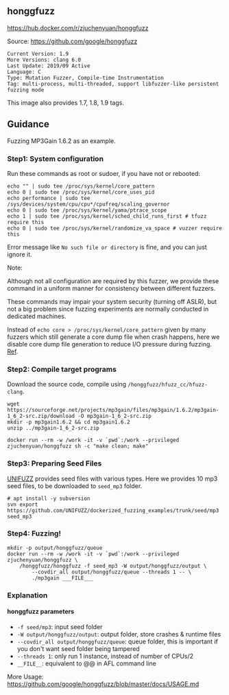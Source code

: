 ## honggfuzz

https://hub.docker.com/r/zjuchenyuan/honggfuzz

Source: https://github.com/google/honggfuzz

```
Current Version: 1.9
More Versions: clang 6.0
Last Update: 2019/09 Active
Language: C
Type: Mutation Fuzzer, Compile-time Instrumentation
Tag: multi-process, multi-threaded, support libfuzzer-like persistent fuzzing mode
```

This image also provides 1.7, 1.8, 1.9 tags.

## Guidance

Fuzzing MP3Gain 1.6.2 as an example.

### Step1: System configuration

Run these commands as root or sudoer, if you have not or rebooted:

```
echo "" | sudo tee /proc/sys/kernel/core_pattern
echo 0 | sudo tee /proc/sys/kernel/core_uses_pid
echo performance | sudo tee /sys/devices/system/cpu/cpu*/cpufreq/scaling_governor
echo 0 | sudo tee /proc/sys/kernel/yama/ptrace_scope
echo 1 | sudo tee /proc/sys/kernel/sched_child_runs_first # tfuzz require this
echo 0 | sudo tee /proc/sys/kernel/randomize_va_space # vuzzer require this
```

Error message like `No such file or directory` is fine, and you can just ignore it.

Note: 

Although not all configuration are required by this fuzzer, we provide these command in a uniform manner for consistency between different fuzzers. 

These commands may impair your system security (turning off ASLR), but not a big problem since fuzzing experiments are normally conducted in dedicated machines.

Instead of `echo core > /proc/sys/kernel/core_pattern` given by many fuzzers which still generate a core dump file when crash happens, 
here we disable core dump file generation to reduce I/O pressure during fuzzing. [Ref](http://man7.org/linux/man-pages/man5/core.5.html).

### Step2: Compile target programs

Download the source code, compile using `/honggfuzz/hfuzz_cc/hfuzz-clang`.

```
wget https://sourceforge.net/projects/mp3gain/files/mp3gain/1.6.2/mp3gain-1_6_2-src.zip/download -O mp3gain-1_6_2-src.zip
mkdir -p mp3gain1.6.2 && cd mp3gain1.6.2
unzip ../mp3gain-1_6_2-src.zip

docker run --rm -w /work -it -v `pwd`:/work --privileged zjuchenyuan/honggfuzz sh -c "make clean; make"
```

### Step3: Preparing Seed Files

[UNIFUZZ](https://github.com/UNIFUZZ/seeds) provides seed files with various types. Here we provides 10 mp3 seed files, to be downloaded to `seed_mp3` folder.

```
# apt install -y subversion
svn export https://github.com/UNIFUZZ/dockerized_fuzzing_examples/trunk/seed/mp3 seed_mp3
```

### Step4: Fuzzing!

```
mkdir -p output/honggfuzz/queue
docker run --rm -w /work -it -v `pwd`:/work --privileged zjuchenyuan/honggfuzz \
    /honggfuzz/honggfuzz -f seed_mp3 -W output/honggfuzz/output \
        --covdir_all output/honggfuzz/queue --threads 1 -- \
        ./mp3gain ___FILE___
```

### Explanation

#### honggfuzz parameters

- `-f seed/mp3`: input seed folder
- `-W output/honggfuzz/output`: output folder, store crashes & runtime files
- `--covdir_all output/honggfuzz/queue`: queue folder, this is important if you don't want seed folder being tampered
- `--threads 1`: only run 1 instance, instead of number of CPUs/2
- `__FILE__`: equivalent to @@ in AFL command line

More Usage: https://github.com/google/honggfuzz/blob/master/docs/USAGE.md
